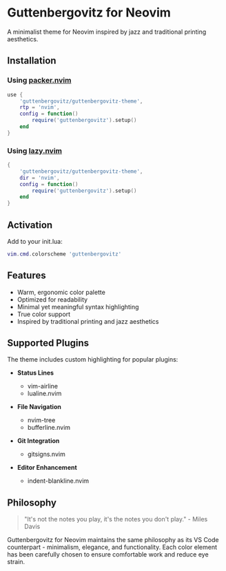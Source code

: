 # Guttenbergovitz for Neovim

A minimalist theme for Neovim inspired by jazz and traditional printing aesthetics.

## Installation

### Using [packer.nvim](https://github.com/wbthomason/packer.nvim)

```lua
use {
    'guttenbergovitz/guttenbergovitz-theme',
    rtp = 'nvim',
    config = function()
        require('guttenbergovitz').setup()
    end
}
```

### Using [lazy.nvim](https://github.com/folke/lazy.nvim)

```lua
{
    'guttenbergovitz/guttenbergovitz-theme',
    dir = 'nvim',
    config = function()
        require('guttenbergovitz').setup()
    end
}
```

## Activation

Add to your init.lua:

```lua
vim.cmd.colorscheme 'guttenbergovitz'
```

## Features

- Warm, ergonomic color palette
- Optimized for readability
- Minimal yet meaningful syntax highlighting
- True color support
- Inspired by traditional printing and jazz aesthetics

## Supported Plugins

The theme includes custom highlighting for popular plugins:

- **Status Lines**
  - vim-airline
  - lualine.nvim

- **File Navigation**
  - nvim-tree
  - bufferline.nvim

- **Git Integration**
  - gitsigns.nvim

- **Editor Enhancement**
  - indent-blankline.nvim

## Philosophy

> "It's not the notes you play, it's the notes you don't play." - Miles Davis

Guttenbergovitz for Neovim maintains the same philosophy as its VS Code counterpart - minimalism, elegance, and functionality. Each color element has been carefully chosen to ensure comfortable work and reduce eye strain. 